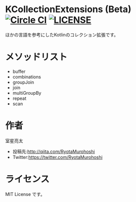 # KCollectionExtensions (Beta) [![Circle CI](https://circleci.com/gh/RyotaMurohoshi/CollectionExtensions/tree/master.svg?style=shield)](https://circleci.com/gh/RyotaMurohoshi/CollectionExtensions/tree/master) [![LICENSE](https://img.shields.io/badge/license-MIT-blue.svg)](https://opensource.org/licenses/MIT)

ほかの言語を参考にしたKotlinのコレクション拡張です。

# メソッドリスト

* buffer
* combinations
* groupJoin
* join
* multiGroupBy
* repeat
* scan

# 作者

室星亮太

* 投稿先:http://qiita.com/RyotaMurohoshi
* Twitter:https://twitter.com/RyotaMurohoshi

# ライセンス
MIT License です。
